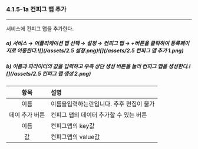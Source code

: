 ### 4.1.5-1a 컨피그 맵 추가

---

서비스에 컨피그 맵을 추가한다.

##### a\)    서비스 → 어플리케이션 맵 선택 → 설정 → 컨피그 맵 → +버튼을 클릭하여 등록페이지로 이동한다.![](/assets/2.5 설정.png)![](/assets/2.5 컨피그 맵 추가 1.png)

##### b\) 이름과 파라미터의 값을 입력하고 우측 상단 생성 버튼을 눌러 컨피그 맵을 생성한다.![](/assets/2.5 컨피그 맵 생성 2.png)

| **항목** | **설명** |
| :---: | :--- |
| 이름 | 이름을입력하는란입니다. 추후 편집이 불가 |
| 데이 추가 버튼 | 컨피그 맵의 데이터 추가할 수 있는 버튼 |
| 이름 | 컨피그맵의 key값 |
| 값 | 컨피그맵의 value값 |



